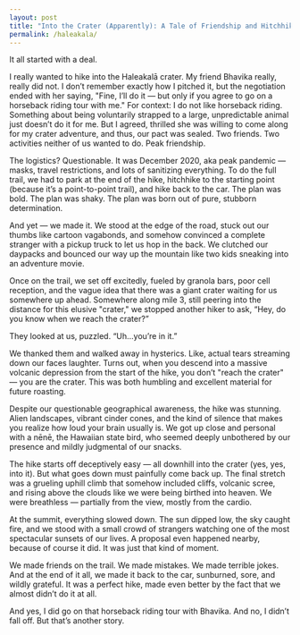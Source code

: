```yaml
---
layout: post
title: "Into the Crater (Apparently): A Tale of Friendship and Hitchhiking in Haleakalā"
permalink: /haleakala/
---
```


It all started with a deal.

I really wanted to hike into the Haleakalā crater. My friend Bhavika really, really did not. I don’t remember exactly how I pitched it, but the negotiation ended with her saying, "Fine, I’ll do it — but only if you agree to go on a horseback riding tour with me." For context: I do not like horseback riding. Something about being voluntarily strapped to a large, unpredictable animal just doesn’t do it for me. But I agreed, thrilled she was willing to come along for my crater adventure, and thus, our pact was sealed. Two friends. Two activities neither of us wanted to do. Peak friendship.

The logistics? Questionable. It was December 2020, aka peak pandemic — masks, travel restrictions, and lots of sanitizing everything. To do the full trail, we had to park at the end of the hike, hitchhike to the starting point (because it’s a point-to-point trail), and hike back to the car. The plan was bold. The plan was shaky. The plan was born out of pure, stubborn determination.

And yet — we made it. We stood at the edge of the road, stuck out our thumbs like cartoon vagabonds, and somehow convinced a complete stranger with a pickup truck to let us hop in the back. We clutched our daypacks and bounced our way up the mountain like two kids sneaking into an adventure movie.

Once on the trail, we set off excitedly, fueled by granola bars, poor cell reception, and the vague idea that there was a giant crater waiting for us somewhere up ahead. Somewhere along mile 3, still peering into the distance for this elusive "crater," we stopped another hiker to ask, “Hey, do you know when we reach the crater?”

They looked at us, puzzled. “Uh…you’re in it.”

We thanked them and walked away in hysterics. Like, actual tears streaming down our faces laughter. Turns out, when you descend into a massive volcanic depression from the start of the hike, you don’t "reach the crater" — you are the crater. This was both humbling and excellent material for future roasting.

Despite our questionable geographical awareness, the hike was stunning. Alien landscapes, vibrant cinder cones, and the kind of silence that makes you realize how loud your brain usually is. We got up close and personal with a nēnē, the Hawaiian state bird, who seemed deeply unbothered by our presence and mildly judgmental of our snacks.

The hike starts off deceptively easy — all downhill into the crater (yes, yes, into it). But what goes down must painfully come back up. The final stretch was a grueling uphill climb that somehow included cliffs, volcanic scree, and rising above the clouds like we were being birthed into heaven. We were breathless — partially from the view, mostly from the cardio.

At the summit, everything slowed down. The sun dipped low, the sky caught fire, and we stood with a small crowd of strangers watching one of the most spectacular sunsets of our lives. A proposal even happened nearby, because of course it did. It was just that kind of moment.

We made friends on the trail. We made mistakes. We made terrible jokes. And at the end of it all, we made it back to the car, sunburned, sore, and wildly grateful. It was a perfect hike, made even better by the fact that we almost didn’t do it at all.

And yes, I did go on that horseback riding tour with Bhavika. And no, I didn’t fall off. But that’s another story.
